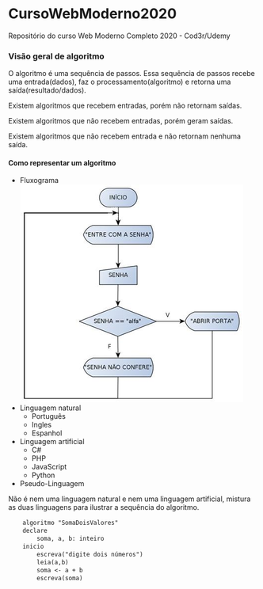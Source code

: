 # CursoWebModerno2020
Repositório do curso Web Moderno Completo 2020 - Cod3r/Udemy

### Visão geral de algoritmo

O algoritmo é uma sequência de passos. Essa sequência de passos recebe uma entrada(dados), faz o processamento(algoritmo) e retorna uma saída(resultado/dados).

Existem algoritmos que recebem entradas, porém não retornam saídas.

Existem algoritmos que não recebem entradas, porém geram saídas.

Existem algoritmos que não recebem entrada e não retornam nenhuma saída.

#### Como representar um algoritmo
* Fluxograma
![Exemplo de fluxograma](Flux.jpg)
* Linguagem natural
    * Português
    * Ingles
    * Espanhol
* Linguagem artificial
    * C#
    * PHP
    * JavaScript
    * Python
* Pseudo-Linguagem

Não é nem uma linguagem natural e nem uma linguagem artificial, mistura as duas linguagens para ilustrar a sequência do algoritmo.


```
    algoritmo "SomaDoisValores"
    declare
        soma, a, b: inteiro
    inicio
        escreva("digite dois números")
        leia(a,b)
        soma <- a + b
        escreva(soma)

```